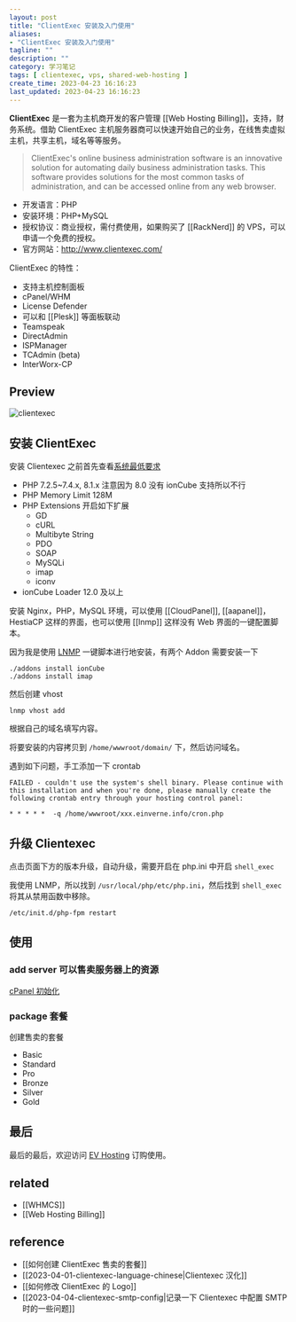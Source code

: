 ```yaml
---
layout: post
title: "ClientExec 安装及入门使用"
aliases:
- "ClientExec 安装及入门使用"
tagline: ""
description: ""
category: 学习笔记
tags: [ clientexec, vps, shared-web-hosting ]
create_time: 2023-04-23 16:16:23
last_updated: 2023-04-23 16:16:23
---
```


**ClientExec** 是一套为主机商开发的客户管理 [[Web Hosting Billing]]，支持，财务系统。借助 ClientExec 主机服务器商可以快速开始自己的业务，在线售卖虚拟主机，共享主机，域名等等服务。

> ClientExec's online business administration software is an innovative solution for automating daily business administration tasks. This software provides solutions for the most common tasks of administration, and can be accessed online from any web browser.

- 开发语言：PHP
- 安装环境：PHP+MySQL
- 授权协议：商业授权，需付费使用，如果购买了 [[RackNerd]] 的 VPS，可以申请一个免费的授权。
- 官方网站：<http://www.clientexec.com/>

ClientExec 的特性：

- 支持主机控制面板
- cPanel/WHM
- License Defender
- 可以和 [[Plesk]] 等面板联动
- Teamspeak
- DirectAdmin
- ISPManager
- TCAdmin (beta)
- InterWorx-CP

## Preview

![clientexec](https://photo.einverne.info/images/2022/11/29/ZkhI.jpg)

## 安装 ClientExec

安装 Clientexec 之前首先查看[系统最低要求](https://www.clientexec.com/members/knowledge-base/getting-started~81/system-requirements~497)

- PHP 7.2.5~7.4.x, 8.1.x 注意因为 8.0 没有 ionCube 支持所以不行
- PHP Memory Limit 128M
- PHP Extensions 开启如下扩展
  - GD
  - cURL
  - Multibyte String
  - PDO
  - SOAP
  - MySQLi
  - imap
  - iconv
- ionCube Loader 12.0 及以上

安装 Nginx，PHP，MySQL 环境，可以使用 [[CloudPanel]], [[aapanel]]，HestiaCP 这样的界面，也可以使用 [[lnmp]] 这样没有 Web 界面的一键配置脚本。

因为我是使用 [LNMP](https://lnmp.org/) 一键脚本进行地安装，有两个 Addon 需要安装一下

```
./addons install ionCube
./addons install imap
```

然后创建 vhost

```
lnmp vhost add
```

根据自己的域名填写内容。

将要安装的内容拷贝到 `/home/wwwroot/domain/` 下，然后访问域名。

遇到如下问题，手工添加一下 crontab

```
FAILED - couldn't use the system's shell binary. Please continue with this installation and when you're done, please manually create the following crontab entry through your hosting control panel:

* * * * *  -q /home/wwwroot/xxx.einverne.info/cron.php
```

## 升级 Clientexec

点击页面下方的版本升级，自动升级，需要开启在 php.ini 中开启 `shell_exec`

我使用 LNMP，所以找到 `/usr/local/php/etc/php.ini`，然后找到 `shell_exec` 将其从禁用函数中移除。

```
/etc/init.d/php-fpm restart
```

## 使用

### add server 可以售卖服务器上的资源

[cPanel 初始化](https://www.clientexec.com/members/knowledge-base/getting-started~81/cpanel-initial-setup~351)

### package 套餐

创建售卖的套餐

- Basic
- Standard
- Pro
- Bronze
- Silver
- Gold

## 最后

最后的最后，欢迎访问 [EV Hosting](https://client.einverne.info) 订购使用。

## related

- [[WHMCS]]
- [[Web Hosting Billing]]

## reference

- [[如何创建 ClientExec 售卖的套餐]]
- [[2023-04-01-clientexec-language-chinese|Clientexec 汉化]]
- [[如何修改 ClientExec 的 Logo]]
- [[2023-04-04-clientexec-smtp-config|记录一下 Clientexec 中配置 SMTP 时的一些问题]]
